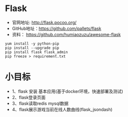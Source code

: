 # Flask
- 官网地址: http://flask.pocoo.org/
- GitHub地址：https://github.com/pallets/flask
- 资料： https://github.com/humiaozuzu/awesome-flask

```
yum install -y python-pip
pip install --upgrade pip
pip install flask flask_admin
pip freeze > requirement.txt
```

# 小目标
- 1、flask 安装 基本应用(基于docker环境，快速部署及测试)
- 2、flask登录页面
- 3、flask读取redis mysql数据
- 4、flask展示游戏当前在线人数曲线(flask_jsondash)
